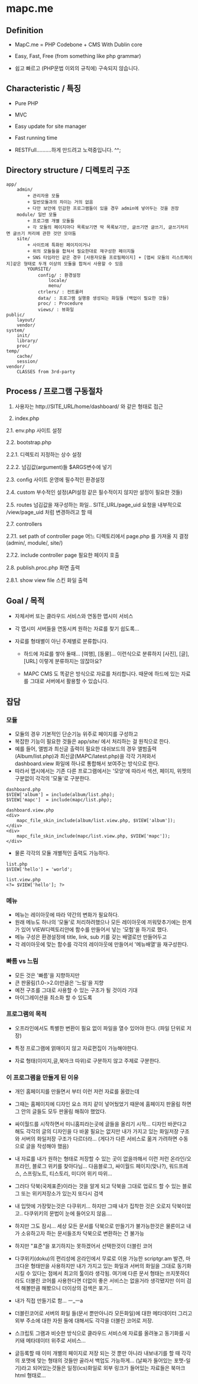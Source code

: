mapc.me
==================================================

Definition
-------------------------------------------------------------------------------
* MapC.me = PHP Codebone + CMS With Dublin core

* Easy, Fast, Free (from something like php grammar)
* 쉽고 빠르고 (PHP문법 이외의 규칙에) 구속되지 않습니다.

Characteristic / 특징
-------------------------------------------------------------------------------

* Pure PHP

* MVC

* Easy update for site manager

* Fast running time

* RESTFull..........하게 만드려고 노력중입니다. ^^;

Directory structure / 디렉토리 구조
-------------------------------------------------------------------------------

    app/
        admin/
            + 관리자용 모듈
            + 일반모듈과의 차이는 거의 없음
            + 다만 보안에 민감한 프로그램들이 있을 경우 admin에 넣어두는 것을 권장
        module/ 일반 모듈
            + 프로그램 개별 모듈들
            + 각 모듈의 페이지마다 목록보기면 딱 목록보기만, 글쓰기면 글쓰기, 글쓰기처리 면 글쓰기 처리에 관한 것만 모아둠
        site/
            + 사이트에 특화된 페이지이거나
            + 위의 모듈들을 합쳐서 필요한대로 재구성한 페이지들
            + SNS 타임라인 같은 경우 [사용자모듈 프로필페이지] + [맵씨 모듈의 리스트페이지]같은 형태로 두개 이상의 모듈을 합쳐서 사용할 수 있음
            YOURSITE/
                config/ : 환경설정
                    locale/
                    menu/
                ctrlers/ : 컨트롤러
                data/ : 프로그램 실행중 생성되는 화일들 (백업이 필요한 것들)
                proc/ : Procedure
                views/ : 뷰화일
    public/
        layout/
        vendor/
    system/
        init/
        library/
        proc/
    temp/
        cache/
        session/
    vendor/
        CLASSES from 3rd-party


Process / 프로그램 구동절차
-------------------------------------------------------------------------------

1. 사용자는 http://SITE_URL/home/dashboard/ 와 같은 형태로 접근

2. index.php

2.1. env.php
    사이트 설정

2.2. bootstrap.php

2.2.1. 디렉토리 지정하는 상수 설정

2.2.2. 넘김값(argument)들 $ARGS변수에 넣기

2.3. config
    사이트 운영에 필수적인 환경설정

2.4. custom
    부수적인 설정(API설정 같은 필수적이지 않지만 설정이 필요한 것들)

2.5. routes
    넘김값을 재구성하는 화일..
    SITE_URL/page_uid 요청을 내부적으로 /view/page_uid 처럼 변경하려고 할 때

2.7. controllers

2.7.1. set path of controller page
    어느 디렉토리에서 page.php 를 가져올 지 결정 (admin/, module/, site/)

2.7.2. include controller page
    필요한 페이지 호출

2.8. publish.proc.php
    화면 출력

2.8.1. show view file
    스킨 화일 출력



Goal / 목적
-------------------------------------------------------------------------------

* 자체서버 또는 클라우드 서비스와 연동한 맵시미 서비스

* 각 맵시미 서버들을 연동시켜 원하는 자료를 찾기 쉽도록...

* 자료를 형태별이 아닌 주제별로 분류합니다.

    * 하드에 자료를 쌓아 둘때... [여행], [동물]... 이런식으로 분류하지 [사진], [글], [URL] 이렇게 분류하지는 않잖아요?

    * MAPC CMS 도 똑같은 방식으로 자료를 처리합니다. 때문에 하드에 있는 자료를 그대로 서버에서 활용할 수 있습니다.



잡담
-------------------------------------------------------------------------------

### 모듈 ###

* 모듈의 경우 기본적인 단순기능 위주로 페이지를 구성하고
* 복잡한 기능이 필요한 것들은 app/site/ 에서 처리하는 걸 원칙으로 한다.
* 예를 들어, 앨범과 최신글 출력이 필요한 대쉬보드의 경우 앨범출력(Album/list.php)과 최신글(MAPC/latest.php)을 각각 가져와서 dashboard.view 화일에 하나로 통합해서 보여주는 방식으로 한다.
* 따라서 맵시에서는 기존 다른 프로그램에서는 '모양'에 따라서 섹션, 페이지, 위젯의 구분없이 각각의 '모듈'로 구분한다.
```
dashboard.php
$VIEW['album'] = include(album/list.php);
$VIEW['mapc']  = include(mapc/list.php);

dashboard.view.php
<div>
    mapc_file_skin_include(album/list.view.php, $VIEW['album']);
</div>
<div>
    mapc_file_skin_include(mapc/list.view.php, $VIEW['mapc']);
</div>
```

* 물론 각각의 모듈 개별적인 출력도 가능하다.
```
list.php
$VIEW['hello'] = 'world';

list.view.php
<?= $VIEW['hello']; ?>
```

### 메뉴 ###

* 메뉴는 레이아웃에 따라 약간의 변화가 필요하다.
* 원래 메뉴도 하나의 '모듈'로 처리하려했으나 모든 레이아웃에 끼워맞추기에는 한계가 있어 VIEW디렉토리안에 함수를 만들어서 넣는 '모험'을 하기로 했다.
* 메뉴 구성은 환경설정에 title, link, sub 키를 갖는 배열로만 만들어두고
* 각 레이아웃에 맞는 함수를 각각의 레이아웃에 만들어서 '메뉴배열'을 재구성한다.


### 빠름 vs 느림 ###

* 모든 것은 '빠름'을 지향하지만
* 큰 판올림(1.0->2.0)만큼은 '느림'을 지향
* 예전 구조를 그대로 사용할 수 있는 구조가 될 것이라 기대
* 마이그레이션을 최소화 할 수 있도록


### 프로그램의 목적 ###

* 오프라인에서도 특별한 변환이 필요 없이 파일을 열수 있어야 한다. (파일 단위로 저장)

* 특정 프로그램에 얽매이지 않고 자료편집이 가능해야한다.

* 자료 형태(이미지,글,북마크 따위)로 구분하지 않고 주제로 구분한다.


### 이 프로그램을 만들게 된 이유 ###

* 개인 홈페이지를 만들면서 부터 이런 저런 자료를 올렸는데

* 그때는 홈페이지에 디자인 요소 까지 같이 넣어뒀었기 때문에 홈페이지 판올림 하면 그 안의 글들도 모두 판올림 해줘야 했었다.

* 싸이월드를 시작하면서 미니홈피라는곳에 글들을 올리기 시작... 디자인 바꾼다고 해도 각각의 글의 디자인을 다 바꿀 필요는 없지만 내가 가지고 있는 화일저장 구조와 서버의 화일저장 구조가 다르더라... (게다가 다른 서비스로 옮겨 가려하면 수동으로 글을 작성해야 했음)

* 내 자료를 내가 원하는 형태로 저장할 수 있는 곳이 없을까해서 이런 저런 온라인/오프라인, 블로그 위키를 찾아다님...
  다음블로그, 싸이월드 페이지(맞나?), 워드프레스, 스프링노트, 티스토리, 미디어 위키 따위...

* 그러다 닥북(국제표준)이라는 것을 알게 되고 닥북을 그대로 업로드 할 수 있는 블로그 또는 위키저장소가 있는지 또다시 검색
 
* 내 입맛에 가장맞는것은 다쿠위키... 하지만 그때 내가 집착한 것은 오로지 닥북이었고.. 다쿠위키의 문법이 눈에 들어오지 않음....

* 하지만 그도 잠시... 세상 모든 문서를 닥북으로 만들기가 불가능한것은 물론이고 내가 소유하고자 하는 문서들조차 닥북으로 변환하는 건 불가능

* 하지만 "표준"을 포기하지는 못하겠어서 선택한것이 더블린 코어

* 다쿠위키(doku)의 편리성에 온라인에서 무료로 이용 가능한 scriptgr.am 발견, 마크다운 형태만을 사용하지만 내가 가지고 있는 화일과 서버의 화일을 그대로 동기화 시킬 수 있다는 점에서 최고의 툴이라 생각됨. 여기에 다른 문서 형태는 쓰지못하더라도 더블린 코어를 사용한다면 더없이 좋은 서비스는 없을거라 생각됐지만 이미 검색 해볼만큼 해봤으니 더이상의 검색은 포기...

* 내가 직접 만들기로 함... ㅡ_ㅡa

* 더블린코어로 서버의 화일 들(문서 뿐만아니라 모든화일)에 대한 메타데이터 그리고 외부 주소에 대한 자원 들에 대해서도 각각을 더블린 코어로 저장.

* 스크립토 그램과 비슷한 방식으로 클라우드 서비스에 자료를 올려놓고 동기화를 시키돼 메타데이터 위주로 서비스...

* 글등록할 때 이미 개별의 페이지로 저장 되는 것 뿐만 아니라 내보내기를 할 때 각각의 포맷에 맞는 형태의 것들만 골라서 백업도 가능하게...
    (날짜가 들어있는 포맷-일기)라고 되어있는것들은 일정(ics)화일로 외부 링크가 들어있는 자료들은 북마크html 형태로...
